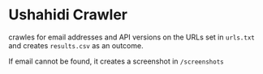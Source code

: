 Ushahidi Crawler
================

crawles for email addresses and API versions on the URLs
set in `urls.txt` and creates `results.csv` as an outcome.

If email cannot be found, it creates a screenshot in `/screenshots`